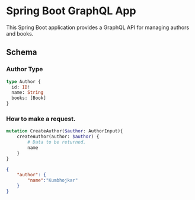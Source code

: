 # Spring Boot GraphQL App

This Spring Boot application provides a GraphQL API for managing authors and books.

## Schema

### Author Type
```graphql
type Author {
  id: ID!
  name: String
  books: [Book]
}
```

### How to make a request.
```graphql
mutation CreateAuthor($author: AuthorInput){
    createAuthor(author: $author) {
        # Data to be returned.
        name        
    }
}
```
```json
{
    "author": {
        "name":"Kumbhojkar"
    }
}
```

